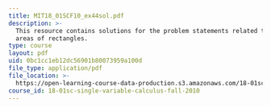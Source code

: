 ```yaml
---
title: MIT18_01SCF10_ex44sol.pdf
description: >-
  This resource contains solutions for the problem statements related to adding
  areas of rectangles.
type: course
layout: pdf
uid: 0bc1cc1eb12dc56901b80073959a100d
file_type: application/pdf
file_location: >-
  https://open-learning-course-data-production.s3.amazonaws.com/18-01sc-single-variable-calculus-fall-2010/0bc1cc1eb12dc56901b80073959a100d_MIT18_01SCF10_ex44sol.pdf
course_id: 18-01sc-single-variable-calculus-fall-2010
---
```

